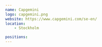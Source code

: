 ```yaml
---
name: Capgemini
logo: capgemini.png
website: https://www.capgemini.com/se-en/
location:
    - Stockholm

positions:
---
```

